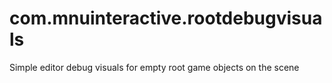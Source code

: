 # com.mnuinteractive.rootdebugvisuals
Simple editor debug visuals for empty root game objects on the scene